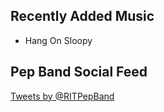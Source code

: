 ## Recently Added Music
- Hang On Sloopy

## Pep Band Social Feed

<a class="twitter-timeline" data-dnt="true"
href="https://twitter.com/RITPepBand" data-widget-id="628793318130843649">Tweets
by @RITPepBand</a>
<script>!function(d,s,id){var
js,fjs=d.getElementsByTagName(s)[0],p=/^http:/.test(d.location)?'http':'https';if(!d.getElementById(id)){js=d.createElement(s);js.id=id;js.src=p+"://platform.twitter.com/widgets.js";fjs.parentNode.insertBefore(js,fjs);}}(document,"script","twitter-wjs");</script>
